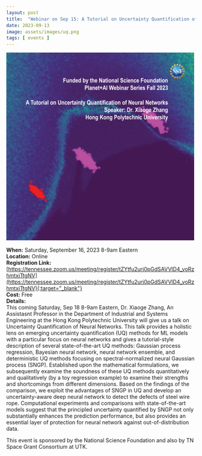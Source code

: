```yaml
---
layout: post
title:  "Webinar on Sep 15: A Tutorial on Uncertainty Quantification of Neural Networks"
date: 2023-09-13
image: assets/images/uq.png
tags: [ events ]
---
```

<img width=500 src="/assets/images/uq_zhang.png" class="img-fluid" alt="webinar" />   

**When:** Saturday, September 16, 2023 8-9am Eastern   
**Location:** Online   
**Registration Link:** [https://tennessee.zoom.us/meeting/register/tZYtfu2urj0pGdSAVVlD4_voRzhmtxjTtgNV](https://tennessee.zoom.us/meeting/register/tZYtfu2urj0pGdSAVVlD4_voRzhmtxjTtgNV){:target="_blank"}     
**Cost:** Free  
**Details:**    
This coming Saturday, Sep 18 8-9am Eastern, Dr. Xiaoge Zhang, An Assistasnt Professor in the Department of Industrial and Systems Engineering at the Hong Kong Polytechnic University will give us a talk on Uncertainty Quantification of Neural Networks. This talk provides a holistic lens on emerging uncertainty quantification (UQ) methods for ML models with a particular focus on neural networks and gives a tutorial-style description of several state-of-the-art UQ methods: Gaussian process regression, Bayesian neural network, neural network ensemble, and deterministic UQ methods focusing on spectral-normalized neural Gaussian process (SNGP). Established upon the mathematical formulations, we subsequently examine the soundness of these UQ methods quantitatively and qualitatively (by a toy regression example) to examine their strengths and shortcomings from different dimensions. Based on the findings of the comparison, we exploit the advantages of SNGP in UQ and develop an uncertainty-aware deep neural network to detect the defects of steel wire rope. Computational experiments and comparisons with state-of-the-art models suggest that the principled uncertainty quantified by SNGP not only substantially enhances the prediction performance, but also provides an essential layer of protection for neural network against out-of-distribution data.

This event is sponsored by the National Science Foundation and also by TN Space Grant Consortium at UTK.
<br/>
<br/>
<br/>


